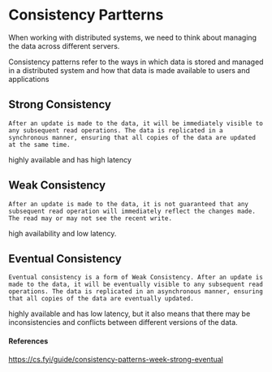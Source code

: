 # Consistency Partterns

When working with distributed systems, we need to think about managing the data across different servers. 

Consistency patterns refer to the ways in which data is stored and managed in a distributed system and how that data is made available to users and applications

## Strong Consistency
    After an update is made to the data, it will be immediately visible to any subsequent read operations. The data is replicated in a synchronous manner, ensuring that all copies of the data are updated at the same time.

highly available and has high latency

## Weak Consistency
    After an update is made to the data, it is not guaranteed that any subsequent read operation will immediately reflect the changes made. The read may or may not see the recent write.

high availability and low latency.

## Eventual Consistency
    Eventual consistency is a form of Weak Consistency. After an update is made to the data, it will be eventually visible to any subsequent read operations. The data is replicated in an asynchronous manner, ensuring that all copies of the data are eventually updated.

highly available and has low latency, but it also means that there may be inconsistencies and conflicts between different versions of the data.

#### References
https://cs.fyi/guide/consistency-patterns-week-strong-eventual
